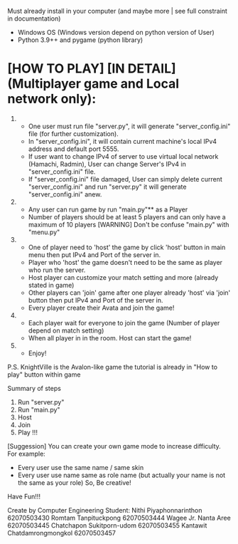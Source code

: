 Must already install in your computer (and maybe more | see full constraint in documentation)
- Windows OS (Windows version depend on python version of User)
- Python 3.9++ and pygame (python library)

# [HOW TO PLAY] [IN DETAIL] (Multiplayer game and Local network only):
1. - One user must run file "server.py", it will generate "server_config.ini" file (for further customization).
   - In "server_config.ini", it will contain current machine's local IPv4 address and default port 5555.
   - If user want to change IPv4 of server to use virtual local network (Hamachi, Radmin), User can change
     Server's IPv4 in "server_config.ini" file.
   - If "server_config.ini" file damaged, User can simply delete current "server_config.ini" and run "server.py"
     it will generate "server_config.ini" anew.

2. - Any user can run game by run "main.py"** as a Player
   - Number of players should be at least 5 players and can only have a maximum of 10 players
   [WARNING] Don't be confuse "main.py" with "menu.py"

3. - One of player need to 'host' the game by click 'host' button in main menu
     then put IPv4 and Port of the server in.
   - Player who 'host' the game doesn't need to be the same as player who run the server.
   - Host player can customize your match setting and more (already stated in game)
   - Other players can 'join' game after one player already 'host' via 'join' button
     then put IPv4 and Port of the server in.
   - Every player create their Avata and join the game!

4. - Each player wait for everyone to join the game (Number of player depend on match setting)
   - When all player in in the room. Host can start the game!

5. - Enjoy!

P.S. KnightVille is the Avalon-like game the tutorial is already in "How to play" button within game

Summary of steps
1. Run "server.py"
2. Run "main.py"
3. Host
4. Join
5. Play !!!

[Suggession] You can create your own game mode to increase difficulty.
For example: 
- Every user use the same name / same skin
- Every user use name same as role name (but actually your name is not the same as your role)
So, Be creative!

Have Fun!!!

Create by Computer Engineering Student:
Nithi Piyaphonnarinthon	 	62070503430
Romtam Tanpituckpong		62070503444
Wagee Jr. Nanta Aree 		62070503445
Chatchapon Sukitporn-udom 	62070503455
Kantawit Chatdamrongmongkol 	62070503457

